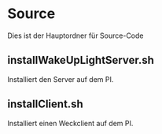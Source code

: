 # Source
Dies ist der Hauptordner für Source-Code

## installWakeUpLightServer.sh
Installiert den Server auf dem PI.

## installClient.sh
Installiert einen Weckclient auf dem PI. 
